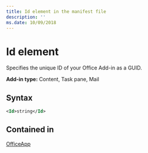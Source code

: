 ```yaml
---
title: Id element in the manifest file
description: ''
ms.date: 10/09/2018
---
```


# Id element

Specifies the unique ID of your Office Add-in as a GUID.

**Add-in type:** Content, Task pane, Mail

## Syntax

```XML
<Id>string</Id>
```

## Contained in

[OfficeApp](officeapp.md)

